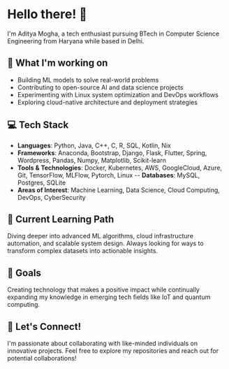 # Hello there! 👋

I'm Aditya Mogha, a tech enthusiast pursuing BTech in Computer Science Engineering from Haryana while based in Delhi.

## 🔭 What I'm working on
- Building ML models to solve real-world problems
- Contributing to open-source AI and data science projects
- Experimenting with Linux system optimization and DevOps workflows
- Exploring cloud-native architecture and deployment strategies

## 💻 Tech Stack
- **Languages**: Python, Java, C++, C, R, SQL, Kotlin, Nix
- **Frameworks**: Anaconda, Bootstrap, Django, Flask, Flutter, Spring, Wordpress, Pandas, Numpy, Matplotlib, Scikit-learn
- **Tools & Technologies**: Docker, Kubernetes, AWS, GoogleCloud, Azure, Git, TensorFlow, MLFlow, Pytorch, Linux
-- **Databases**: MySQL, Postgres, SQLite
- **Areas of Interest**: Machine Learning, Data Science, Cloud Computing, DevOps, CyberSecurity

## 🌱 Current Learning Path
Diving deeper into advanced ML algorithms, cloud infrastructure automation, and scalable system design. Always looking for ways to transform complex datasets into actionable insights.

## 🚀 Goals
Creating technology that makes a positive impact while continually expanding my knowledge in emerging tech fields like IoT and quantum computing.

## 🤝 Let's Connect!
I'm passionate about collaborating with like-minded individuals on innovative projects. Feel free to explore my repositories and reach out for potential collaborations!
